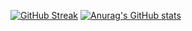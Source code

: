 [![GitHub Streak](https://streak-stats.demolab.com?user=StrikerXR&theme=react&hide_border=true)](https://git.io/streak-stats)
[![Anurag's GitHub stats](https://github-readme-stats.vercel.app/api?username=anuraghazra)](https://github.com/anuraghazra/github-readme-stats)
